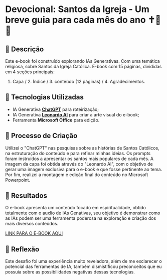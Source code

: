 # Devocional: Santos da Igreja - Um breve guia para cada mês do ano ✝🙏👼

## 📒 Descrição
Este e-book foi construído explorando IAs Generativas.
Com uma temática religiosa, sobre Santos da Igreja Católica.
E-book com 15 páginas, divididas em 4 seções principais:
1. Capa / 2. Índice / 3. conteúdo (12 páginas) / 4. Agradecimentos.


## 🤖 Tecnologias Utilizadas
- IA Generativa **[ChatGPT](https://chat.openai.com)** para roteirização;
- IA Generativa **[Leonardo AI](https://leonardo.ai)** para criar a arte visual do e-book;
- Ferramenta **Microsoft Office** para edição.

## 🧐 Processo de Criação
Utilizei o "ChatGPT" nas pesquisas sobre as histórias de Santos Católicos, na estruturação do conteúdo e para refinar minhas ideias. Os prompts foram instruídos a apresentar os santos mais populares de cada mês. A imagem da capa foi obtida através do "Leonardo AI", com o objetivo de gerar uma imagem exclusiva para o e-book e que fosse pertinente ao tema. Por fim, realizei a montagem e edição final do conteúdo no Microsoft Powerpoint.


## 🚀 Resultados
O e-book apresenta um conteúdo focado em espiritualidade, obtido totalmente com o auxlio de IAs Genativas, seu objetivo é demonstrar como as IAs podem ser uma ferramenta poderosa na exploração e criação dos mais diversos conteúdos.


[LINK PARA O E-BOOK AQUI]()

## 💭 Reflexão
Este desafio foi uma experiência muito reveladora, além de me exclarecer o potencial das ferramentas de IA, também dismistificou preconceitos que eu possuia sobre as possibilidades negativas dessas tecnologias.
